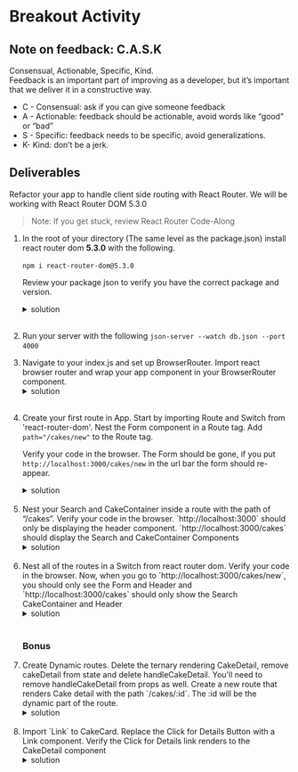 # Breakout Activity

## Note on feedback: C.A.S.K
Consensual, Actionable, Specific, Kind.   
Feedback is an important part of improving as a developer, but it’s important that we deliver it in a constructive way.

- C - Consensual: ask if you can give someone feedback
- A - Actionable: feedback should be actionable, avoid words like “good” or “bad”
- S - Specific: feedback needs to be specific, avoid generalizations. 
- K- Kind: don’t be a jerk.


## Deliverables
Refactor your app to handle client side routing with React Router. We will be working with React Router DOM 5.3.0 

>Note: If you get stuck, review 
React Router Code-Along



<ol>
<li>

In the root of your directory (The same level as the package.json) install react router dom **5.3.0** with the following. 

 `npm i react-router-dom@5.3.0`   

 Review your package json to verify you have the correct package and version.

  <details>
      <summary>
        solution 
      </summary>
      <hr/>
      The following should be under dependencies
      <img src="assets/image_1.png"
     alt="package json"
     style="margin-right: 10px;" />
     <hr/>
  </details>
  <br/>
</li>
<li>
 
 Run your server with the following `json-server --watch db.json --port 4000`

</li>
 
<li>
Navigate to your index.js and set up BrowserRouter. Import react browser router and wrap your app component in your BrowserRouter component.
  <details>
      <summary>
        solution 
      </summary>
      <hr/>
      <img src="assets/image_2.png"
     alt="BrowserRouter"
     style="margin-right: 10px;" />
     <hr/>
     </details>
  <br/>
<li>

Create your first route in App. Start by importing Route and Switch from 'react-router-dom'. Nest the Form component in a Route tag. Add `path="/cakes/new"` to the Route tag.

Verify your code in the browser. The Form should be gone, if you put `http://localhost:3000/cakes/new` in the url bar the form should re-appear. 

</li>
    <details>
    <summary>
      solution 
    </summary>

  <hr/>
     <img src="assets/image_5.png"
     alt="import react router dom"
     style="margin-right: 10px;" />
     <hr/>
    <img src="assets/image_3.png"
     alt="/cakes/new"
     style="margin-right: 10px;" />
     <hr/>
     </details>
     <br/>
  <li>
    Nest your Search and CakeContainer inside a route with the path of “/cakes”.
    Verify your code in the browser. `http://localhost:3000` should only be displaying the header component. `http://localhost:3000/cakes` should display the Search and CakeContainer Components
  </li>
    <details>
    <summary>
      solution 
    </summary>
    <hr/>
    <img src="assets/image_4.png"
     alt="/cakes"
     style="margin-right: 10px;" />
     <hr/>
     </details>
     <br/>

  <li>
    Nest all of the routes in a Switch from react router dom.
    Verify your code in the browser. Now, when you go to  `http://localhost:3000/cakes/new`, you should only see the Form and Header and `http://localhost:3000/cakes` should only show the Search  CakeContainer and Header
  </li>
    <details>
    <summary>
      solution 
    </summary>
    <hr/>
    <img src="assets/image_8.png"
     alt="Switch"
     style="margin-right: 10px;" />
     <hr/>
     </details>
     <br/>
  
<h3>Bonus</h3>


  <li>
    Create Dynamic routes. Delete the ternary rendering CakeDetail, remove cakeDetail from state and delete handleCakeDetail. You'll need to remove handleCakeDetail from props as well.
    Create a new route that renders Cake detail with the path `/cakes/:id`. The :id will be the dynamic part of the route.
  </li>
    <details>
    <summary>
      solution 
    </summary>
    <hr/>
    <img src="assets/image_9.png"
     alt="dynamic route"
     style="margin-right: 10px;" />
     <hr/>
     </details>
     <br/>

  <li>
    Import `Link` to CakeCard. Replace the Click for Details Button with a Link component.
    Verify the Click for Details link renders to the CakeDetail component
  </li>
    <details>
    <summary>
      solution 
    </summary>
    <hr/>
    <img src="assets/image_10.png"
     alt="import link"
     style="margin-right: 10px;" />
     </details>
     <br/>

</ol>